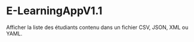 # E-LearningAppV1.1

Afficher la liste des étudiants contenu dans un fichier CSV, JSON, XML ou YAML.

